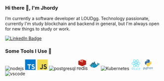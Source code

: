 ### Hi there 👋, I'm Jhordy

I’m currently a software developer at LOUDgg. Technology passionate, currently I'm study blockchain and backend in general, but I'm always open for new things to study or work.

<p> <a href="https://www.linkedin.com/in/serbis/"><img src="https://img.shields.io/badge/-Jhordy Isensee-0077B5?style=flat-square&amp;labelColor=0077B5&amp;logo=LinkedIn&amp;link=https://www.linkedin.com/in/jhordyisensee/" alt="LinkedIn Badge"></a></p>



### Some Tools I Use 🚀
<p align="left">
<img src="https://cdn.jsdelivr.net/gh/devicons/devicon/icons/nodejs/nodejs-original.svg" alt="nodejs" width="35" />
<img src="https://raw.githubusercontent.com/devicons/devicon/master/icons/typescript/typescript-original.svg" alt="typescript" width="35" />
<img src="https://raw.githubusercontent.com/devicons/devicon/master/icons/javascript/javascript-original.svg" alt="javascript" width="35" />
<img src="https://cdn.jsdelivr.net/gh/devicons/devicon/icons/postgresql/postgresql-original-wordmark.svg" alt="postgresql" width="35" />
<img src="https://raw.githubusercontent.com/devicons/devicon/master/icons/redis/redis-original-wordmark.svg" alt="redis" width="35" />
<img src="https://raw.githubusercontent.com/devicons/devicon/master/icons/docker/docker-original.svg" alt="Docker" width="35" />
<img src="https://www.vectorlogo.zone/logos/kubernetes/kubernetes-icon.svg" alt="Kubernetes" width="35" />
<img src="https://raw.githubusercontent.com/devicons/devicon/master/icons/react/react-original-wordmark.svg" alt="react" width="35" />
<img src="https://raw.githubusercontent.com/devicons/devicon/master/icons/python/python-original-wordmark.svg" alt="python" width="35" />
  <img src="https://cdn.jsdelivr.net/gh/devicons/devicon/icons/vscode/vscode-original.svg" alt="vscode" width="35" />
</p>
